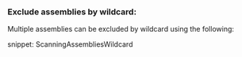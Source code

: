 
### Exclude assemblies by wildcard:

Multiple assemblies can be excluded by wildcard using the following:

snippet: ScanningAssembliesWildcard
